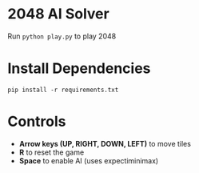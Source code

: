 # 2048 AI Solver
Run `python play.py` to play 2048

# Install Dependencies
`pip install -r requirements.txt`

# Controls
- **Arrow keys (UP, RIGHT, DOWN, LEFT)** to move tiles
- **R** to reset the game
- **Space** to enable AI (uses expectiminimax)
#
